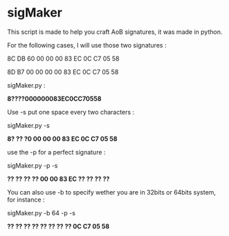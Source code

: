 # sigMaker

This script is made to help you craft AoB signatures, it was made in python.

For the following cases, I will use those two signatures :

8C DB 60 00 00 00 83 EC 0C C7 05 58

8D B7 00 00 00 00 83 EC 0C C7 05 58

sigMaker.py :

**8????000000083EC0CC70558**

Use -s put one space every two characters :

sigMaker.py -s

**8? ?? ?0 00 00 00 83 EC 0C C7 05 58**

use the -p for a perfect signature :

sigMaker.py -p -s 

**?? ?? ?? ?? 00 00 83 EC ?? ?? ?? ??**

You can also use -b to specify wether you are in 32bits or 64bits system, for instance :

sigMaker.py -b 64 -p -s

**?? ?? ?? ?? ?? ?? ?? ?? 0C C7 05 58**
